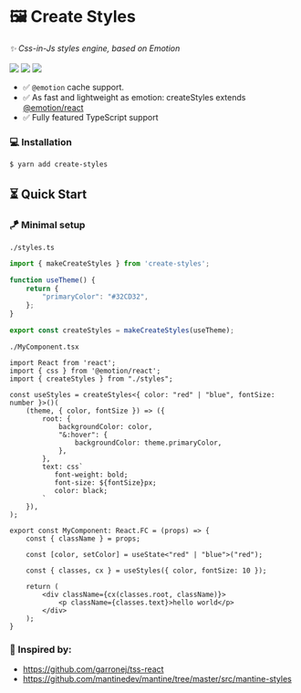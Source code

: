 # 🖼 Create Styles
<div>
    <i>✨ Css-in-Js styles engine, based on Emotion</i>
    <br>
    <br>
    <img src="https://img.shields.io/bundlephobia/bennodev19/emotion-create-styles">
    <img src="https://img.shields.io/npm/dw/create-styles">
    <img src="https://img.shields.io/npm/l/create-styles">
</div>

- ✅ `@emotion` cache support.
- ✅ As fast and lightweight as emotion: createStyles extends [@emotion/react](https://emotion.sh/docs/@emotion/react)
- ✅ Fully featured TypeScript support

### 💻 Installation
```bash
$ yarn add create-styles
```

## ⏳ Quick Start

### 🪁 Minimal setup

`./styles.ts`

```typescript
import { makeCreateStyles } from 'create-styles';

function useTheme() {
    return {
        "primaryColor": "#32CD32",
    };
}

export const createStyles = makeCreateStyles(useTheme);
```

`./MyComponent.tsx`

```tsx
import React from 'react';
import { css } from '@emotion/react';
import { createStyles } from "./styles";

const useStyles = createStyles<{ color: "red" | "blue", fontSize: number }>()(
    (theme, { color, fontSize }) => ({
        root: {
            backgroundColor: color,
            "&:hover": {
                backgroundColor: theme.primaryColor,
            },
        },
        text: css`
           font-weight: bold;
           font-size: ${fontSize}px;
           color: black;
        `
    }),
);

export const MyComponent: React.FC = (props) => {
    const { className } = props;

    const [color, setColor] = useState<"red" | "blue">("red");

    const { classes, cx } = useStyles({ color, fontSize: 10 });

    return (
        <div className={cx(classes.root, className)}>
            <p className={classes.text}>hello world</p>
        </div>
    );
}
```

### 🎉 Inspired by:
- https://github.com/garronej/tss-react
- https://github.com/mantinedev/mantine/tree/master/src/mantine-styles
